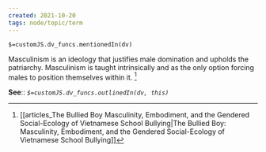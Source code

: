 ```yaml
---
created: 2021-10-20
tags: node/topic/term
---
```

`$=customJS.dv_funcs.mentionedIn(dv)`

Masculinism is an ideology that justifies male domination and upholds the patriarchy. Masculinism is taught intrinsically and as the only option forcing males to position themselves within it.  [^1]

**See**::
*`$=customJS.dv_funcs.outlinedIn(dv, this)`* 

[^1]: [[articles_The Bullied Boy Masculinity, Embodiment, and the Gendered Social-Ecology of Vietnamese School Bullying|The Bullied Boy: Masculinity, Embodiment, and the Gendered Social-Ecology of Vietnamese School Bullying]]

